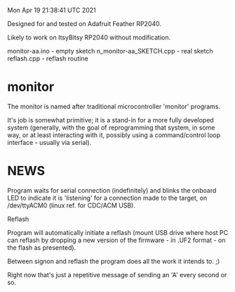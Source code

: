Mon Apr 19 21:38:41 UTC 2021

Designed for and tested on Adafruit Feather RP2040.

Likely to work on ItsyBitsy RP2040 without modification.

  monitor-aa.ino - empty sketch
  n_monitor-aa_SKETCH.cpp - real sketch
  reflash.cpp - reflash routine

# monitor

The monitor is named after traditional microcontroller
'monitor' programs.

It's job is somewhat primitive; it is a stand-in for
a more fully developed system (generally, with the
goal of reprogramming that system, in some way, or
at least interacting with it, possibly using a
command/control loop interface - usually via serial).

# NEWS

Program waits for serial connection (indefinitely) and
blinks the onboard LED to indicate it is 'listening'
for a connection made to the target, on /dev/ttyACM0
(linux ref. for CDC/ACM USB).

Reflash

Program will automatically initiate a reflash (mount USB
drive where host PC can reflash by dropping a new version
of the firmware - in .UF2 format - on the flash as presented).

Between signon and reflash the program does all the work
it intends to. ;)

Right now that's just a repetitive message of sending an
'A' every second or so.

